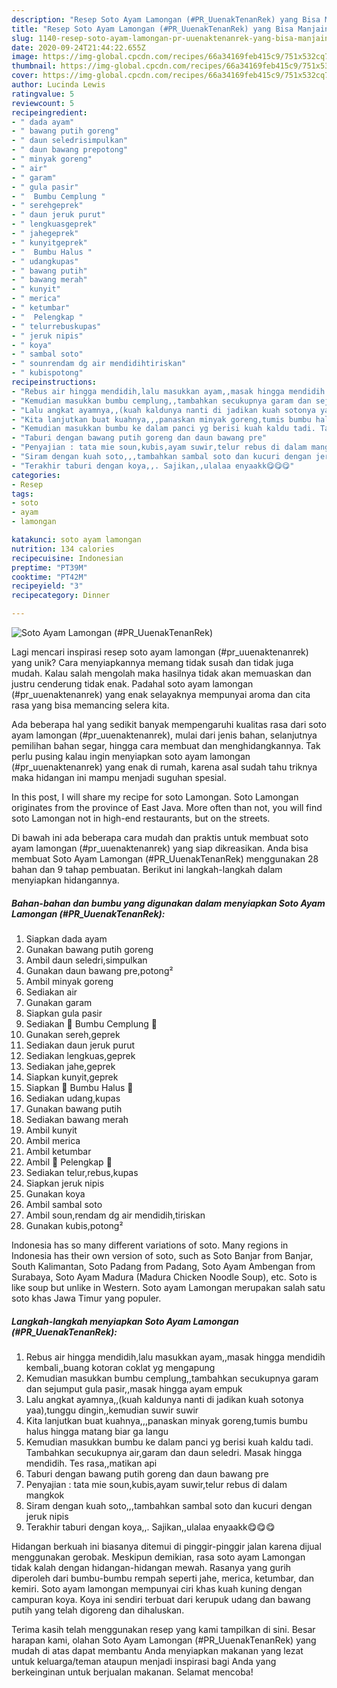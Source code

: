 ```yaml
---
description: "Resep Soto Ayam Lamongan (#PR_UuenakTenanRek) yang Bisa Manjain Lidah"
title: "Resep Soto Ayam Lamongan (#PR_UuenakTenanRek) yang Bisa Manjain Lidah"
slug: 1140-resep-soto-ayam-lamongan-pr-uuenaktenanrek-yang-bisa-manjain-lidah
date: 2020-09-24T21:44:22.655Z
image: https://img-global.cpcdn.com/recipes/66a34169feb415c9/751x532cq70/soto-ayam-lamongan-pr_uuenaktenanrek-foto-resep-utama.jpg
thumbnail: https://img-global.cpcdn.com/recipes/66a34169feb415c9/751x532cq70/soto-ayam-lamongan-pr_uuenaktenanrek-foto-resep-utama.jpg
cover: https://img-global.cpcdn.com/recipes/66a34169feb415c9/751x532cq70/soto-ayam-lamongan-pr_uuenaktenanrek-foto-resep-utama.jpg
author: Lucinda Lewis
ratingvalue: 5
reviewcount: 5
recipeingredient:
- " dada ayam"
- " bawang putih goreng"
- " daun seledrisimpulkan"
- " daun bawang prepotong"
- " minyak goreng"
- " air"
- " garam"
- " gula pasir"
- "  Bumbu Cemplung "
- " serehgeprek"
- " daun jeruk purut"
- " lengkuasgeprek"
- " jahegeprek"
- " kunyitgeprek"
- "  Bumbu Halus "
- " udangkupas"
- " bawang putih"
- " bawang merah"
- " kunyit"
- " merica"
- " ketumbar"
- "  Pelengkap "
- " telurrebuskupas"
- " jeruk nipis"
- " koya"
- " sambal soto"
- " sounrendam dg air mendidihtiriskan"
- " kubispotong"
recipeinstructions:
- "Rebus air hingga mendidih,lalu masukkan ayam,,masak hingga mendidih kembali,,buang kotoran coklat yg mengapung"
- "Kemudian masukkan bumbu cemplung,,tambahkan secukupnya garam dan sejumput gula pasir,,masak hingga ayam empuk"
- "Lalu angkat ayamnya,,(kuah kaldunya nanti di jadikan kuah sotonya yaa),tunggu dingin,,kemudian suwir suwir"
- "Kita lanjutkan buat kuahnya,,,panaskan minyak goreng,tumis bumbu halus hingga matang biar ga langu"
- "Kemudian masukkan bumbu ke dalam panci yg berisi kuah kaldu tadi. Tambahkan secukupnya air,garam dan daun seledri. Masak hingga mendidih. Tes rasa,,matikan api"
- "Taburi dengan bawang putih goreng dan daun bawang pre"
- "Penyajian : tata mie soun,kubis,ayam suwir,telur rebus di dalam mangkok"
- "Siram dengan kuah soto,,,tambahkan sambal soto dan kucuri dengan jeruk nipis"
- "Terakhir taburi dengan koya,,. Sajikan,,ulalaa enyaakk😋😋😋"
categories:
- Resep
tags:
- soto
- ayam
- lamongan

katakunci: soto ayam lamongan 
nutrition: 134 calories
recipecuisine: Indonesian
preptime: "PT39M"
cooktime: "PT42M"
recipeyield: "3"
recipecategory: Dinner

---
```



![Soto Ayam Lamongan (#PR_UuenakTenanRek)](https://img-global.cpcdn.com/recipes/66a34169feb415c9/751x532cq70/soto-ayam-lamongan-pr_uuenaktenanrek-foto-resep-utama.jpg)

Lagi mencari inspirasi resep soto ayam lamongan (#pr_uuenaktenanrek) yang unik? Cara menyiapkannya memang tidak susah dan tidak juga mudah. Kalau salah mengolah maka hasilnya tidak akan memuaskan dan justru cenderung tidak enak. Padahal soto ayam lamongan (#pr_uuenaktenanrek) yang enak selayaknya mempunyai aroma dan cita rasa yang bisa memancing selera kita.

Ada beberapa hal yang sedikit banyak mempengaruhi kualitas rasa dari soto ayam lamongan (#pr_uuenaktenanrek), mulai dari jenis bahan, selanjutnya pemilihan bahan segar, hingga cara membuat dan menghidangkannya. Tak perlu pusing kalau ingin menyiapkan soto ayam lamongan (#pr_uuenaktenanrek) yang enak di rumah, karena asal sudah tahu triknya maka hidangan ini mampu menjadi suguhan spesial.

In this post, I will share my recipe for soto Lamongan. Soto Lamongan originates from the province of East Java. More often than not, you will find soto Lamongan not in high-end restaurants, but on the streets.


Di bawah ini ada beberapa cara mudah dan praktis untuk membuat soto ayam lamongan (#pr_uuenaktenanrek) yang siap dikreasikan. Anda bisa membuat Soto Ayam Lamongan (#PR_UuenakTenanRek) menggunakan 28 bahan dan 9 tahap pembuatan. Berikut ini langkah-langkah dalam menyiapkan hidangannya.

<!--inarticleads1-->

##### Bahan-bahan dan bumbu yang digunakan dalam menyiapkan Soto Ayam Lamongan (#PR_UuenakTenanRek):

1. Siapkan  dada ayam
1. Gunakan  bawang putih goreng
1. Ambil  daun seledri,simpulkan
1. Gunakan  daun bawang pre,potong²
1. Ambil  minyak goreng
1. Sediakan  air
1. Gunakan  garam
1. Siapkan  gula pasir
1. Sediakan  🐓 Bumbu Cemplung 🐓
1. Gunakan  sereh,geprek
1. Sediakan  daun jeruk purut
1. Sediakan  lengkuas,geprek
1. Sediakan  jahe,geprek
1. Siapkan  kunyit,geprek
1. Siapkan  🐓 Bumbu Halus 🐓
1. Sediakan  udang,kupas
1. Gunakan  bawang putih
1. Sediakan  bawang merah
1. Ambil  kunyit
1. Ambil  merica
1. Ambil  ketumbar
1. Ambil  🐓 Pelengkap 🐓
1. Sediakan  telur,rebus,kupas
1. Siapkan  jeruk nipis
1. Gunakan  koya
1. Ambil  sambal soto
1. Ambil  soun,rendam dg air mendidih,tiriskan
1. Gunakan  kubis,potong²


Indonesia has so many different variations of soto. Many regions in Indonesia has their own version of soto, such as Soto Banjar from Banjar, South Kalimantan, Soto Padang from Padang, Soto Ayam Ambengan from Surabaya, Soto Ayam Madura (Madura Chicken Noodle Soup), etc. Soto is like soup but unlike in Western. Soto ayam Lamongan merupakan salah satu soto khas Jawa Timur yang populer. 

<!--inarticleads2-->

##### Langkah-langkah menyiapkan Soto Ayam Lamongan (#PR_UuenakTenanRek):

1. Rebus air hingga mendidih,lalu masukkan ayam,,masak hingga mendidih kembali,,buang kotoran coklat yg mengapung
1. Kemudian masukkan bumbu cemplung,,tambahkan secukupnya garam dan sejumput gula pasir,,masak hingga ayam empuk
1. Lalu angkat ayamnya,,(kuah kaldunya nanti di jadikan kuah sotonya yaa),tunggu dingin,,kemudian suwir suwir
1. Kita lanjutkan buat kuahnya,,,panaskan minyak goreng,tumis bumbu halus hingga matang biar ga langu
1. Kemudian masukkan bumbu ke dalam panci yg berisi kuah kaldu tadi. Tambahkan secukupnya air,garam dan daun seledri. Masak hingga mendidih. Tes rasa,,matikan api
1. Taburi dengan bawang putih goreng dan daun bawang pre
1. Penyajian : tata mie soun,kubis,ayam suwir,telur rebus di dalam mangkok
1. Siram dengan kuah soto,,,tambahkan sambal soto dan kucuri dengan jeruk nipis
1. Terakhir taburi dengan koya,,. Sajikan,,ulalaa enyaakk😋😋😋


Hidangan berkuah ini biasanya ditemui di pinggir-pinggir jalan karena dijual menggunakan gerobak. Meskipun demikian, rasa soto ayam Lamongan tidak kalah dengan hidangan-hidangan mewah. Rasanya yang gurih diperoleh dari bumbu-bumbu rempah seperti jahe, merica, ketumbar, dan kemiri. Soto ayam lamongan mempunyai ciri khas kuah kuning dengan campuran koya. Koya ini sendiri terbuat dari kerupuk udang dan bawang putih yang telah digoreng dan dihaluskan. 

Terima kasih telah menggunakan resep yang kami tampilkan di sini. Besar harapan kami, olahan Soto Ayam Lamongan (#PR_UuenakTenanRek) yang mudah di atas dapat membantu Anda menyiapkan makanan yang lezat untuk keluarga/teman ataupun menjadi inspirasi bagi Anda yang berkeinginan untuk berjualan makanan. Selamat mencoba!
